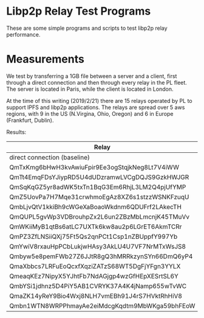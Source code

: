 # Libp2p Relay Test Programs

These are some simple programs and scripts to test libp2p relay performance.

# Measurements

We test by transferring a 1GB file between a server and a client,
first through a direct connection and then through every relay in the PL fleet.
The server is located in Paris, while the client is located in London.

At the time of this writing (2019/2/21) there are 15 relays operated by PL to support
IPFS and libp2p applications.
The relays are spread over 5 aws regions, with 9 in the US (N.Virgina, Ohio, Oregon) and 6 in Europe (Frankfurt, Dublin).

Results:

| Relay                                          | ping    | transfer time    |
|------------------------------------------------|---------|------------------|
| direct connection (baseline)                   | 7.7ms   | 33.964118735s    |
| QmTxKmg6bHwH3kvAwiuFpir9Ee3ogStqjkNeg8Lt7V4iWW | 10.1ms  | 2m27.574585977s  |
| QmTt4EmqFDsYJiypRD5U4dUDzramwLVCgDQJS9GzkHWJGR | 11.5ms  | 1m1.178714762s   |
| QmSqKqGZ5yr8adWK5txTn1BqG3Em6RhjL3LM2Q4pjUfYMP | 11.8ms  | 1m0.324375898s   |
| QmZ5UovPa7H7Mqe31crwhmoEgAz8XZ6s1stzzWSNKFzuqU | 12.6ms  | 1m25.655036374s  |
| QmbLjvQtV1kkiBh9cWGeXaBoaoWkdnm6QDUFrf2LAkecTH | 12.7ms  | 1m23.266873724s  |
| QmQUPL5gvWp3VDBrouhpZx2L6un2ZBzMbLmcnjK45TMuVv | 12.7ms  | 53.261012677s    |
| QmWKiiMyB1qtBs6atLC7UXTk6kw8au2p6LGrET6AkmTCRr | 75.2ms  | 4m15.151337098s  |
| QmPZ3ZfLNSiiQXj75Ft5Qs2qnPCt1Csp1nZBUppfY997Yb | 75.4ms  | 5m27.643753171s  |
| QmYwiV8rxauHpPCbLukjwHAsy3AkLU4U7VF7NrMTxWsJS8 | 75.9ms  | 15m49.825359214s |
| Qmbyw5e8pemFWb27Z6JJtR8gQ3hMRRkzynSYn66DmQ6yP4 | 85.0ms  | 3m38.97912766s   |
| QmaXbbcs7LRFuEoQcxfXqziZATzS68WT5DgFjYFgn3YYLX | 85.0ms  | 4m2.533593947s   |
| QmeaqKEz7NipyX5YJhtFb7NdAGjgp4wzGfHEpXESrtSL6Y | 85.0ms  | 5m55.927897621s  |
| QmbYSi1jdhnz5D4PiY5AB1CVRYK37A4K4jNamp655wTvWC | 140.2ms | 18m28.022029431s |
| QmaZK14yReY9Bio4Wxj8NLH7vmEBh91J4rS7HVktRhHiV8 | 144.2ms | 5m21.409484466s  |
| Qmbn1WTN8WRPPhmayAe2eiMdcgKqdtm9MbWKga59bhFEoW | 144.9ms | 7m11.629286569s  |
